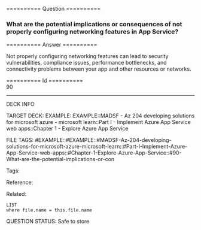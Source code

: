========== Question ==========  

### What are the potential implications or consequences of not properly configuring networking features in App Service?  

========== Answer ==========  

Not properly configuring networking features can lead to security
vulnerabilities, compliance issues, performance bottlenecks, and connectivity
problems between your app and other resources or networks.

========== Id ==========  
90

---

DECK INFO

TARGET DECK: EXAMPLE::EXAMPLE::MADSF - Az 204 developing solutions for microsoft azure - microsoft learn::Part I - Implement Azure App Service web apps::Chapter 1 - Explore Azure App Service

FILE TAGS: #EXAMPLE::#EXAMPLE::#MADSF-Az-204-developing-solutions-for-microsoft-azure-microsoft-learn::#Part-I-Implement-Azure-App-Service-web-apps::#Chapter-1-Explore-Azure-App-Service::#90-What-are-the-potential-implications-or-con

Tags:

Reference:

Related:

```dataview
LIST
where file.name = this.file.name
```
QUESTION STATUS: Safe to store
